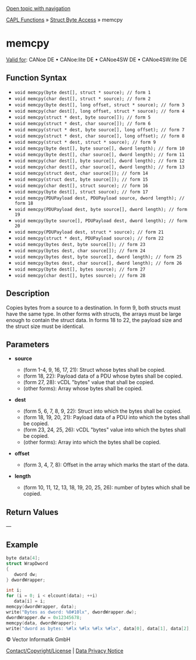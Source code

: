 [Open topic with navigation](../../../../../CANoeDEFamily.htm#Topics/CAPLFunctions/StructByteAccess/Functions/CAPLfunctionMemCpy.md)

[CAPL Functions](../../CAPLfunctions.md) » [Struct Byte Access](../CAPLfunctionsStructByteAccessOverview.md) » memcpy

# memcpy

[Valid for](../../../Shared/FeatureAvailability.md):  CANoe DE • CANoe:lite DE • CANoe4SW DE • CANoe4SW:lite DE

## Function Syntax

- `void memcpy(byte dest[], struct * source); // form 1`
- `void memcpy(char dest[], struct * source); // form 2`
- `void memcpy(byte dest[], long offset, struct * source); // form 3`
- `void memcpy(char dest[], long offset, struct * source); // form 4`
- `void memcpy(struct * dest, byte source[]); // form 5`
- `void memcpy(struct * dest, char source[]); // form 6`
- `void memcpy(struct * dest, byte source[], long offset); // form 7`
- `void memcpy(struct * dest, char source[], long offset); // form 8`
- `void memcpy(struct * dest, struct * source); // form 9`
- `void memcpy(byte dest[], byte source[], dword length); // form 10`
- `void memcpy(byte dest[], char source[], dword length); // form 11`
- `void memcpy(char dest[], byte source[], dword length); // form 12`
- `void memcpy(char dest[], char source[], dword length); // form 13`
- `void memcpy(struct dest, char source[]); // form 14`
- `void memcpy(struct dest, byte source[]); // form 15`
- `void memcpy(char dest[], struct source); // form 16`
- `void memcpy(byte dest[], struct source); // form 17`
- `void memcpy(PDUPayload dest, PDUPayload source, dword length); // form 18`
- `void memcpy(PDUPayload dest, byte source[], dword length); // form 19`
- `void memcpy(byte source[], PDUPayload dest, dword length); // form 20`
- `void memcpy(PDUPayload dest, struct * source); // form 21`
- `void memcpy(struct * dest, PDUPayload source); // form 22`
- `void memcpy(bytes dest, byte source[]); // form 23`
- `void memcpy(bytes dest, char source[]); // form 24`
- `void memcpy(bytes dest, byte source[], dword length); // form 25`
- `void memcpy(bytes dest, char source[], dword length); // form 26`
- `void memcpy(byte dest[], bytes source); // form 27`
- `void memcpy(char dest[], bytes source); // form 28`

## Description

Copies bytes from a source to a destination. In form 9, both structs must have the same type. In other forms with structs, the arrays must be large enough to contain the struct data. In forms 18 to 22, the payload size and the struct size must be identical.

## Parameters

- **source**
  - (form 1-4, 9, 16, 17, 21): Struct whose bytes shall be copied.
  - (form 18, 22): Payload data of a PDU whose bytes shall be copied.
  - (form 27, 28): vCDL "bytes" value that shall be copied.
  - (other forms): Array whose bytes shall be copied.

- **dest**
  - (form 5, 6, 7, 8, 9, 22): Struct into which the bytes shall be copied.
  - (form 18, 19, 20, 21): Payload data of a PDU into which the bytes shall be copied.
  - (form 23, 24, 25, 26): vCDL "bytes" value into which the bytes shall be copied.
  - (other forms): Array into which the bytes shall be copied.

- **offset**
  - (form 3, 4, 7, 8): Offset in the array which marks the start of the data.

- **length**
  - (form 10, 11, 12, 13, 18, 19, 20, 25, 26): number of bytes which shall be copied.

## Return Values

—

## Example

```c
byte data[4];
struct WrapDword
{
   dword dw;
} dwordWrapper;

int i;
for (i = 0; i < elcount(data); ++i)
   data[i] = i;
memcpy(dwordWrapper, data);
write("Bytes as dword: %0#10lx", dwordWrapper.dw);
dwordWrapper.dw = 0x12345678;
memcpy(data, dwordWrapper);
write("dword as bytes: %#lx %#lx %#lx %#lx", data[0], data[1], data[2], data[3]);
```

© Vector Informatik GmbH

[Contact/Copyright/License](../../../Shared/ContactCopyrightLicense.md) | [Data Privacy Notice](https://www.vector.com/int/en/company/get-info/privacy-policy/)